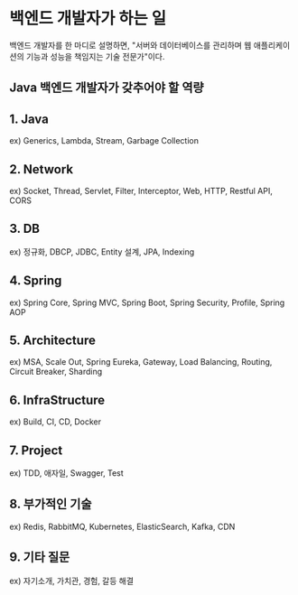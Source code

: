 # 백엔드 개발자가 하는 일

백엔드 개발자를 한 마디로 설명하면, "서버와 데이터베이스를 관리하며 웹 애플리케이션의 기능과 성능을 책임지는 기술 전문가"이다.

## Java 백엔드 개발자가 갖추어야 할 역량

## 1. Java
ex) Generics, Lambda, Stream, Garbage Collection 

## 2. Network
ex) Socket, Thread, Servlet, Filter, Interceptor, Web, HTTP, Restful API, CORS

## 3. DB
ex) 정규화, DBCP, JDBC, Entity 설계, JPA, Indexing

## 4. Spring
ex) Spring Core, Spring MVC, Spring Boot, Spring Security, Profile, Spring AOP

## 5. Architecture
ex) MSA, Scale Out, Spring Eureka, Gateway, Load Balancing, Routing, Circuit Breaker, Sharding

## 6. InfraStructure
ex) Build, CI, CD, Docker

## 7. Project
ex) TDD, 애자일, Swagger, Test

## 8. 부가적인 기술
ex) Redis, RabbitMQ, Kubernetes, ElasticSearch, Kafka, CDN

## 9. 기타 질문
ex) 자기소개, 가치관, 경험, 갈등 해결